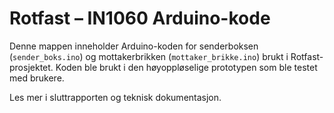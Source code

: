 # Rotfast – IN1060 Arduino-kode

Denne mappen inneholder Arduino-koden for senderboksen (`sender_boks.ino`) og mottakerbrikken (`mottaker_brikke.ino`) brukt i Rotfast-prosjektet. Koden ble brukt i den høyoppløselige prototypen som ble testet med brukere.

Les mer i sluttrapporten og teknisk dokumentasjon.

